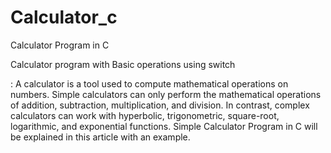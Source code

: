 # Calculator_c
Calculator Program in C


Calculator program with Basic operations using switch


: A calculator is a tool used to compute mathematical operations on numbers. Simple calculators can only perform the mathematical operations of addition, subtraction, multiplication, and division. In contrast, complex calculators can work with hyperbolic, trigonometric, square-root, logarithmic, and exponential functions. Simple Calculator Program in C will be explained in this article with an example.
